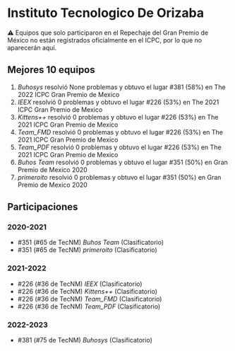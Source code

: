 # Instituto Tecnologico De Orizaba

:warning: Equipos que solo participaron en el Repechaje del Gran Premio de México no están registrados oficialmente en el ICPC, por lo que no aparecerán aquí.

## Mejores 10 equipos

1. _Buhosys_ resolvió None problemas y obtuvo el lugar #381 (58%) en The 2022 ICPC Gran Premio de Mexico
1. _IEEX_ resolvió 0 problemas y obtuvo el lugar #226 (53%) en The 2021 ICPC Gran Premio de Mexico
1. _Kittens++_ resolvió 0 problemas y obtuvo el lugar #226 (53%) en The 2021 ICPC Gran Premio de Mexico
1. _Team_FMD_ resolvió 0 problemas y obtuvo el lugar #226 (53%) en The 2021 ICPC Gran Premio de Mexico
1. _Team_PDF_ resolvió 0 problemas y obtuvo el lugar #226 (53%) en The 2021 ICPC Gran Premio de Mexico
1. _Buhos Team_ resolvió 0 problemas y obtuvo el lugar #351 (50%) en Gran Premio de Mexico 2020
1. _primeroito_ resolvió 0 problemas y obtuvo el lugar #351 (50%) en Gran Premio de Mexico 2020

## Participaciones

### 2020-2021

- #351 (#65 de TecNM) _Buhos Team_ (Clasificatorio)
- #351 (#65 de TecNM) _primeroito_ (Clasificatorio)

### 2021-2022

- #226 (#36 de TecNM) _IEEX_ (Clasificatorio)
- #226 (#36 de TecNM) _Kittens++_ (Clasificatorio)
- #226 (#36 de TecNM) _Team_FMD_ (Clasificatorio)
- #226 (#36 de TecNM) _Team_PDF_ (Clasificatorio)

### 2022-2023

- #381 (#75 de TecNM) _Buhosys_ (Clasificatorio)



